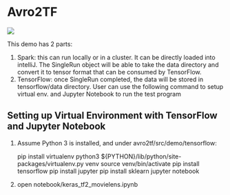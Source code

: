 # Avro2TF 

![](https://github.com/linkedin/Avro2TF/blob/master/avro2tf-logo.png)

This demo has 2 parts:

1. Spark: this can run locally or in a cluster. It can be directly loaded into intelliJ. The SingleRun object will be able to take the data directory and convert it to tensor format that can be consumed by TensorFlow.
2. TensorFlow: once SingleRun completed, the data will be stored in tensorflow/data directory. User can use the following command to setup virtual env. and Jupyter Notebook to run the test program


## Setting up Virtual Environment with TensorFlow and Jupyter Notebook

1. Assume Python 3 is installed, and under avro2tf/src/demo/tensorflow:


    pip install virtualenv
    python3 ${PYTHON}/lib/python/site-packages/virtualenv.py venv
    source venv/bin/activate
    pip install tensorflow
    pip install jupyter
    pip install sklearn
    jupyter notebook
    
2. open notebook/keras_tf2_movielens.ipynb    

